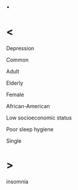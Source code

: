 # .

# <

Depression

Common

Adult

Elderly

Female

African-American

Low socioeconomic status

Poor sleep hygiene

Single

# >

insomnia
